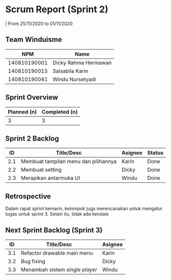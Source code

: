 # Scrum Report (Sprint 2)
| From 25/11/2020 to 01/11/2020

## Team Winduisme
| NPM           | Name        |
| ------------- |-------------|
| 140810190001  | Dicky Rahma Hermawan    |
| 140810190015  | Salsabila Karin    |
| 140810190041  | Windu Nursetyadi |

## Sprint Overview
| Planned (n)   | Completed (n) |
| ------------- |-------------- |
| 3             | 3             |

## Sprint 2 Backlog

| ID  | Title/Desc | Asignee | Status |
| --- | ---------- | ------- | ------ |
| 2.1 | Membuat tampilan menu dan pilihannya | Karin | Done | 
| 2.2 | Membuat setting | Dicky | Done |
| 2.3 | Merapikan antarmuka UI | Windu | Done | 

## Retrospective 

Dalam rapat sprint kemarin, kelompok juga merencanakan untuk mengatur tugas untuk sprint 3. Selain itu, tidak ada kendala

## Next Sprint Backlog (Sprint 3)
| ID  | Title/Desc | Asignee | 
| --- | ---------- | ------- | 
| 3.1 | Refactor drawable main menu | Karin | 
| 3.2 | Bug fixing | Dicky | 
| 3.3 | Menambah sistem *single player* | Windu |
